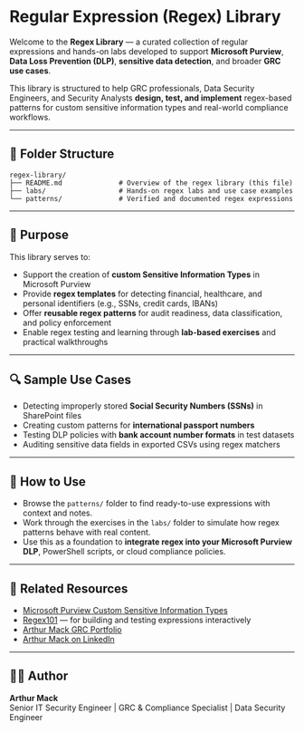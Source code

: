 # Regular Expression (Regex) Library

Welcome to the **Regex Library** — a curated collection of regular expressions and hands-on labs developed to support **Microsoft Purview**, **Data Loss Prevention (DLP)**, **sensitive data detection**, and broader **GRC use cases**.

This library is structured to help GRC professionals, Data Security Engineers, and Security Analysts **design, test, and implement** regex-based patterns for custom sensitive information types and real-world compliance workflows.

---

## 📁 Folder Structure

```plaintext
regex-library/
├── README.md              # Overview of the regex library (this file)
├── labs/                  # Hands-on regex labs and use case examples
└── patterns/              # Verified and documented regex expressions
```

---

## 🎯 Purpose

This library serves to:
- Support the creation of **custom Sensitive Information Types** in Microsoft Purview
- Provide **regex templates** for detecting financial, healthcare, and personal identifiers (e.g., SSNs, credit cards, IBANs)
- Offer **reusable regex patterns** for audit readiness, data classification, and policy enforcement
- Enable regex testing and learning through **lab-based exercises** and practical walkthroughs

---

## 🔍 Sample Use Cases

- Detecting improperly stored **Social Security Numbers (SSNs)** in SharePoint files
- Creating custom patterns for **international passport numbers**
- Testing DLP policies with **bank account number formats** in test datasets
- Auditing sensitive data fields in exported CSVs using regex matchers

---

## 🧪 How to Use

- Browse the `patterns/` folder to find ready-to-use expressions with context and notes.
- Work through the exercises in the `labs/` folder to simulate how regex patterns behave with real content.
- Use this as a foundation to **integrate regex into your Microsoft Purview DLP**, PowerShell scripts, or cloud compliance policies.

---

## 🔗 Related Resources

- [Microsoft Purview Custom Sensitive Information Types](https://learn.microsoft.com/en-us/microsoft-365/compliance/sensitive-information-type-learn-about?view=o365-worldwide)
- [Regex101](https://regex101.com) — for building and testing expressions interactively
- [Arthur Mack GRC Portfolio](https://github.com/agustus9/grc-portfolio)
- [Arthur Mack on LinkedIn](https://www.linkedin.com/in/arthur-m-24a2a81ba/)

---

## 👨‍💻 Author

**Arthur Mack**  
Senior IT Security Engineer | GRC & Compliance Specialist | Data Security Engineer 


